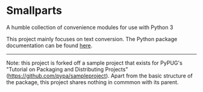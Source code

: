 # Smallparts

A humble collection of convenience modules for use with Python 3

This project mainly focuses on text conversion.
The Python package documentation can be found
[here](https://github.com/blackstream-x/smallparts/tree/master/docs "docs/ subdirectory of the GitHub project").

----

Note: this project is forked off a sample project that exists for
PyPUG's "Tutorial on Packaging and Distributing Projects"
(<https://github.com/pypa/sampleproject>).
Apart from the basic structure of the package,
this project shares nothing in commmon with its parent.

